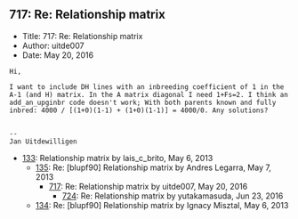 ## 717: Re: Relationship matrix

- Title: 717: Re: Relationship matrix
- Author: uitde007
- Date: May 20, 2016

```
Hi, 

I want to include DH lines with an inbreeding coefficient of 1 in the A-1 (and H) matrix. In the A matrix diagonal I need 1+Fs=2. I think an add_an_upginbr code doesn't work; With both parents known and fully inbred: 4000 / [(1+0)(1-1) + (1+0)(1-1)] = 4000/0. Any solutions?


--
Jan Uitdewilligen
```

- [133](0133.md): Relationship matrix by lais_c_brito, May 6, 2013
    - [135](0135.md): Re: [blupf90] Relationship matrix by Andres Legarra, May 7, 2013
        - [717](0717.md): Re: Relationship matrix by uitde007, May 20, 2016
            - [724](0724.md): Re: Relationship matrix by yutakamasuda, Jun 23, 2016
    - [134](0134.md): Re: [blupf90] Relationship matrix by Ignacy Misztal, May 6, 2013
